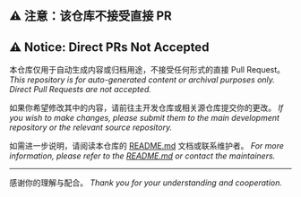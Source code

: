 ## ⚠️ 注意：该仓库不接受直接 PR

## ⚠️ Notice: Direct PRs Not Accepted

本仓库仅用于自动生成内容或归档用途，不接受任何形式的直接 Pull Request。
*This repository is for auto-generated content or archival purposes only. Direct
Pull Requests are not accepted.*

如果你希望修改其中的内容，请前往主开发仓库或相关源仓库提交你的更改。
*If you wish to make changes, please submit them to the main development
repository or the relevant source repository.*

如需进一步说明，请阅读本仓库的 [README.md](https://github.com/ArcesTeam/infra-docker/blob/main/README.md)
文档或联系维护者。
*For more information, please refer to
the [README.md](https://github.com/ArcesTeam/infra-docker/blob/main/README.md)
or contact the maintainers.*

---

感谢你的理解与配合。
*Thank you for your understanding and cooperation.*

